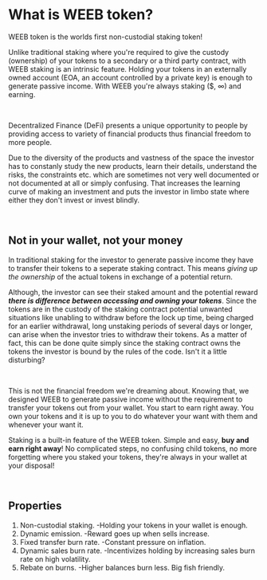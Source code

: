 # What is WEEB token?

WEEB token is the worlds first non-custodial staking token!

Unlike traditional staking where you're required to give the custody (ownership) of your tokens to a secondary or a third party contract, with WEEB staking is an intrinsic feature.
Holding your tokens in an externally owned account (EOA, an account controlled by a private key) is enough to generate passive income. With WEEB you're always staking ($, ∞) and earning.

&nbsp;

Decentralized Finance (DeFi) presents a unique opportunity to people by providing access to variety of financial products thus financial freedom to more people.

Due to the diversity of the products and vastness of the space the investor has to constanly study the new products, learn their details, understand the risks, the constraints etc. which are sometimes not very well documented or not documented at all or simply confusing.
That increases the learning curve of making an investment and puts the investor in limbo state where either they don't invest or invest blindly.

&nbsp;

## Not in your wallet, not your money

In traditional staking for the investor to generate passive income they have to transfer their tokens to a seperate staking contract. This means *giving up the ownership* of the actual tokens in exchange of a potential return.

Although, the investor can see their staked amount and the potential reward ***there is difference between accessing and owning your tokens***.
Since the tokens are in the custody of the staking contract potential unwanted situations like unabling to withdraw before the lock up time, being charged for an earlier withdrawal, long unstaking periods of several days or longer, can arise when the investor tries to withdraw their tokens.
As a matter of fact, this can be done quite simply since the staking contract owns the tokens the investor is bound by the rules of the code. Isn't it a little disturbing?

&nbsp;

This is not the financial freedom we're dreaming about.
Knowing that, we designed WEEB to generate passive income without the requirement to transfer your tokens out from your wallet. You start to earn right away. You own your tokens and it is up to you to do whatever your want with them and whenever your want it.

Staking is a built-in feature of the WEEB token. Simple and easy, **buy and earn right away**!
No complicated steps, no confusing child tokens, no more forgetting where you staked your tokens, they're always in your wallet at your disposal!

&nbsp;

## Properties

1. Non-custodial staking. -Holding your tokens in your wallet is enough.
1. Dynamic emission. -Reward goes up when sells increase.
1. Fixed transfer burn rate. -Constant pressure on inflation.
1. Dynamic sales burn rate. -Incentivizes holding by increasing sales burn rate on high volatility.
1. Rebate on burns. -Higher balances burn less. Big fish friendly.


